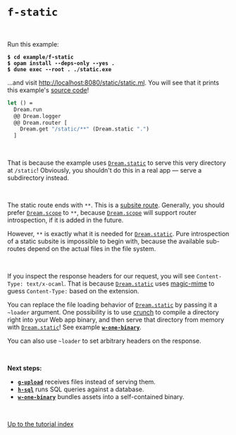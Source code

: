 # `f-static`

<br>

Run this example:

<pre><code><b>$ cd example/f-static</b>
<b>$ opam install --deps-only --yes .</b>
<b>$ dune exec --root . ./static.exe</b></code></pre>

...and visit
[http://localhost:8080/static/static.ml](http://localhost:8080/static/static.ml).
You will see that it prints this example's [source
code](https://github.com/aantron/dream/blob/master/example/f-static/static.ml)!

```ocaml
let () =
  Dream.run
  @@ Dream.logger
  @@ Dream.router [
    Dream.get "/static/**" (Dream.static ".")
  ]
```

<br>

That is because the example uses
[`Dream.static`](https://aantron.github.io/dream/#val-static) to serve this
very directory at `/static`! Obviously, you shouldn't do this in a real app
&mdash; serve a subdirectory instead.

<br>

The static route ends with `**`. This is a [subsite
route](https://aantron.github.io/dream/#val-router). Generally, you should
prefer [`Dream.scope`](https://aantron.github.io/dream/#val-scope) to `**`,
because [`Dream.scope`](https://aantron.github.io/dream/#val-scope) will
support router introspection, if it is added in the future.

However, `**` is exactly what it is needed for
[`Dream.static`](https://aantron.github.io/dream/#val-static). Pure
introspection of a static subsite is impossible to begin with, because the
available sub-routes depend on the actual files in the file system.

<br>

If you inspect the response headers for our request, you will see
`Content-Type: text/x-ocaml`. That is because
[`Dream.static`](https://aantron.github.io/dream/#val-static) uses
[magic-mime](https://github.com/mirage/ocaml-magic-mime) to guess
`Content-Type:` based on the extension.

You can replace the file loading behavior of
[`Dream.static`](https://aantron.github.io/dream/#val-static) by passing it a
`~loader` argument. One possibility is to use
[crunch](https://github.com/mirage/ocaml-crunch) to compile a directory right
into your Web app binary, and then serve that directory from memory with
[`Dream.static`](https://aantron.github.io/dream/#val-static)! See example
[**`w-one-binary`**](../w-one-binary#folders-and-files).

You can also use `~loader` to set arbitrary headers on the response.

<br>

**Next steps:**

- [**`g-upload`**](../g-upload#folders-and-files) receives files instead of serving them.
- [**`h-sql`**](../h-sql#folders-and-files) runs SQL queries against a database.
- [**`w-one-binary`**](../w-one-binary#folders-and-files) bundles assets into a
  self-contained binary.

<br>

[Up to the tutorial index](../#readme)
